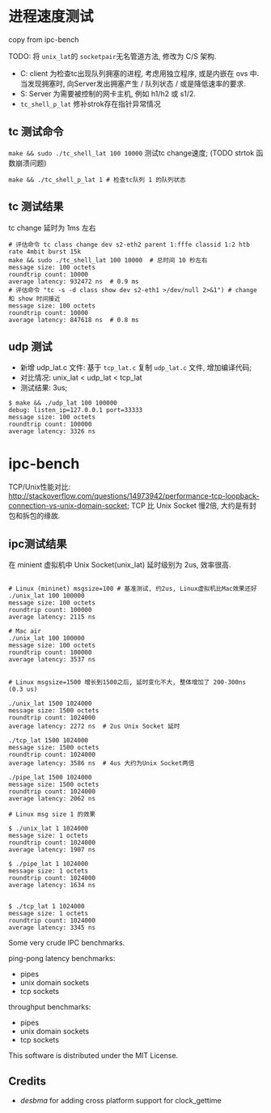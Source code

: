 # 进程速度测试

copy from ipc-bench

TODO: 将 `unix_lat`的 `socketpair`无名管道方法, 修改为 C/S 架构.
- C: client 为检查tc出现队列拥塞的进程, 考虑用独立程序, 或是内嵌在 ovs 中. 当发现拥塞时, 向Server发出拥塞产生 / 队列状态 / 或是降低速率的要求.
- S: Server 为需要被控制的网卡主机, 例如 h1/h2 或 s1/2.
- `tc_shell_p_lat` 修补strok存在指针异常情况

## tc 测试命令
`make && sudo ./tc_shell_lat 100 10000` 测试tc change速度; (TODO strtok 函数崩溃问题)

```
make && ./tc_shell_p_lat 1 # 检查tc队列 1 的队列状态
```

## tc 测试结果


tc change 延时为 1ms 左右
```
# 评估命令 tc class change dev s2-eth2 parent 1:fffe classid 1:2 htb rate 4mbit burst 15k
make && sudo ./tc_shell_lat 100 10000  # 总时间 10 秒左右
message size: 100 octets
roundtrip count: 10000
average latency: 932472 ns  # 0.9 ms
# 评估命令 "tc -s -d class show dev s2-eth1 >/dev/null 2>&1") # change 和 show 时间接近
message size: 100 octets
roundtrip count: 10000
average latency: 847618 ns  # 0.8 ms
```

## udp 测试
* 新增 udp_lat.c 文件: 基于 `tcp_lat.c` 复制 `udp_lat.c` 文件, 增加编译代码;
* 对比情况: unix_lat < udp_lat < tcp_lat
* 测试结果: 3us;   
```
$ make && ./udp_lat 100 100000
debug: listen_ip=127.0.0.1 port=33333
message size: 100 octets
roundtrip count: 100000
average latency: 3326 ns
```

ipc-bench
=========


TCP/Unix性能对比: http://stackoverflow.com/questions/14973942/performance-tcp-loopback-connection-vs-unix-domain-socket; TCP 比 Unix Socket 慢2倍, 大约是有封包和拆包的缘故.


## ipc测试结果
在 minient 虚拟机中 Unix Socket(unix_lat) 延时级别为 2us, 效率很高.
```

# Linux (mininet) msgsize=100 # 基准测试, 约2us, Linux虚拟机比Mac效果还好
./unix_lat 100 100000
message size: 100 octets
roundtrip count: 100000
average latency: 2115 ns

# Mac air
./unix_lat 100 100000
message size: 100 octets
roundtrip count: 100000
average latency: 3537 ns


# Linux msgsize=1500 增长到1500之后, 延时变化不大, 整体增加了 200-300ns (0.3 us)

./unix_lat 1500 1024000
message size: 1500 octets
roundtrip count: 1024000
average latency: 2272 ns  # 2us Unix Socket 延时

./tcp_lat 1500 1024000
message size: 1500 octets
roundtrip count: 1024000
average latency: 3586 ns  # 4us 大约为Unix Socket两倍

./pipe_lat 1500 1024000
message size: 1500 octets
roundtrip count: 1024000
average latency: 2062 ns

# Linux msg size 1 的效果

$ ./unix_lat 1 1024000
message size: 1 octets
roundtrip count: 1024000
average latency: 1907 ns

$ ./pipe_lat 1 1024000
message size: 1 octets
roundtrip count: 1024000
average latency: 1634 ns


$ ./tcp_lat 1 1024000
message size: 1 octets
roundtrip count: 1024000
average latency: 3345 ns
```


Some very crude IPC benchmarks.

ping-pong latency benchmarks:
* pipes
* unix domain sockets
* tcp sockets

throughput benchmarks:
* pipes
* unix domain sockets
* tcp sockets

This software is distributed under the MIT License.

Credits
-------

* *desbma* for adding cross platform support for clock_gettime
